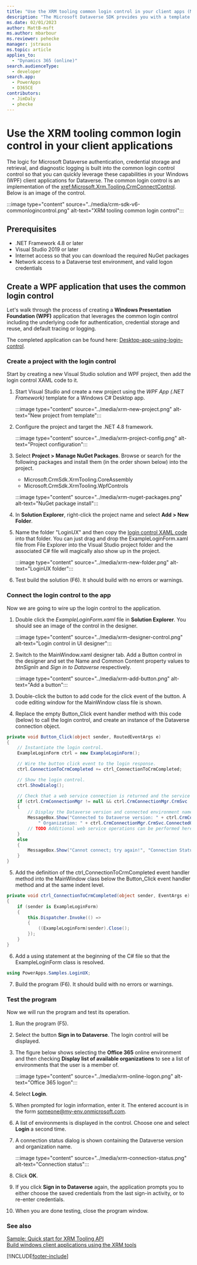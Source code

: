 ```yaml
---
title: "Use the XRM tooling common login control in your client apps (Microsoft Dataverse)| Microsoft Docs"
description: "The Microsoft Dataverse SDK provides you with a template for Visual Studio that enables you to use the common login control in your client applications. The code for Dataverse authentication, credential storage and retrieval, and diagnostic logging is built into the template so that you can quickly leverage these capabilities in your Windows client applications for Dataverse"
ms.date: 02/01/2023
author: MattB-msft
ms.author: mbarbour
ms.reviewer: pehecke
manager: jstrauss
ms.topic: article
applies_to: 
  - "Dynamics 365 (online)"
search.audienceType: 
  - developer
search.app: 
  - PowerApps
  - D365CE
contributors: 
  - JimDaly
  - phecke 
---
```

# Use the XRM tooling common login control in your client applications

 The logic for Microsoft Dataverse authentication, credential storage and retrieval, and diagnostic logging is built into the common login control control so that you can quickly leverage these capabilities in your Windows (WPF) client applications for Dataverse. The common login control is an implementation of the <xref:Microsoft.Xrm.Tooling.CrmConnectControl>. Below is an image of the control.  
  
:::image type="content" source="../media/crm-sdk-v6-commonlogincontrol.png" alt-text="XRM tooling common login control":::

## Prerequisites
  
- .NET Framework 4.8 or later
- Visual Studio 2019 or later
- Internet access so that you can download the required NuGet packages
- Network access to a Dataverse test environment, and valid logon credentials
   
## Create a WPF application that uses the common login control
  
Let's walk through the process of creating a **Windows Presentation Foundation (WPF)** application that leverages the common login control including the underlying code for authentication, credential storage and reuse, and default tracing or logging.

The completed application can be found here: [Desktop-app-using-login-control](https://github.com/microsoft/PowerApps-Samples/tree/master/dataverse/Xrm%20Tooling/Desktop-app-using-login-control).

### Create a project with the login control

Start by creating a new Visual Studio solution and WPF project, then add the login control XAML code to it.

1. Start Visual Studio and create a new project using the _WPF App (.NET Framework)_ template for a Windows C# Desktop app.

    :::image type="content" source="../media/xrm-new-project.png" alt-text="New project from template":::

1. Configure the project and target the .NET 4.8 framework.

    :::image type="content" source="../media/xrm-project-config.png" alt-text="Project configuration":::

1. Select **Project > Manage NuGet Packages**. Browse or search for the following packages and install them (in the order shown below) into the project.

    - Microsoft.CrmSdk.XrmTooling.CoreAssembly
    - Microsoft.CrmSdk.XrmTooling.WpfControls

    :::image type="content" source="../media/xrm-nuget-packages.png" alt-text="NuGet package install":::

1. In **Solution Explorer**, right-click the project name and select **Add > New Folder**.

1. Name the folder "LoginUX" and then copy the [login control XAML code](https://github.com/microsoft/PowerApps-Samples/tree/master/dataverse/LoginUX) into that folder. You can just drag and drop the ExampleLoginForm.xaml file from File Explorer into the Visual Studio project folder and the associated C# file will magically also show up in the project.

    :::image type="content" source="../media/xrm-new-folder.png" alt-text="LoginUX folder":::

1. Test build the solution (F6). It should build with no errors or warnings.

### Connect the login control to the app

Now we are going to wire up the login control to the application.

1. Double click the _ExampleLoginForm.xaml_ file in **Solution Explorer**. You should see an image of the control in the designer.

    :::image type="content" source="../media/xrm-designer-control.png" alt-text="Login control in UI designer":::

2. Switch to the MainWindow.xaml designer tab. Add a Button control in the designer and set the Name and Common Content property values to _btnSignIn_ and _Sign in to Dataverse_ respectively.

    :::image type="content" source="../media/xrm-add-button.png" alt-text="Add a button":::

3. Double-click the button to add code for the click event of the button. A code editing window for the MainWindow class file is shown.

4. Replace the empty Button_Click event handler method with this code (below) to call the login control, and create an instance of the Dataverse connection object.

```csharp
private void Button_Click(object sender, RoutedEventArgs e)
{
    // Instantiate the login control.  
    ExampleLoginForm ctrl = new ExampleLoginForm();

    // Wire the button click event to the login response.   
    ctrl.ConnectionToCrmCompleted += ctrl_ConnectionToCrmCompleted;

    // Show the login control.   
    ctrl.ShowDialog();

    // Check that a web service connection is returned and the service is ready.     
    if (ctrl.CrmConnectionMgr != null && ctrl.CrmConnectionMgr.CrmSvc != null && ctrl.CrmConnectionMgr.CrmSvc.IsReady)
    {
        // Display the Dataverse version and connected environment name  
        MessageBox.Show("Connected to Dataverse version: " + ctrl.CrmConnectionMgr.CrmSvc.ConnectedOrgVersion.ToString() +
            " Organization: " + ctrl.CrmConnectionMgr.CrmSvc.ConnectedOrgUniqueName, "Connection Status");
        // TODO Additional web service operations can be performed here
    }
    else
    {
        MessageBox.Show("Cannot connect; try again!", "Connection Status");
    }
}
```

5. Add the definition of the ctrl_ConnectionToCrmCompleted event handler method into the MainWindow class below the Button_Click event handler method and at the same indent level.

```csharp
private void ctrl_ConnectionToCrmCompleted(object sender, EventArgs e)
{
    if (sender is ExampleLoginForm)
    {
        this.Dispatcher.Invoke(() =>
        {
            ((ExampleLoginForm)sender).Close();
        });
    }
}
```

6. Add a using statement at the beginning of the C# file so that the ExampleLoginForm class is resolved.

```csharp
using PowerApps.Samples.LoginUX;
```

7. Build the program (F6). It should build with no errors or warnings.

### Test the program

Now we will run the program and test its operation.

1. Run the program (F5).

1. Select the button **Sign in to Dataverse**. The login control will be displayed.

1. The figure below shows selecting the **Office 365** online environment and then checking **Display list of available organizations** to see a list of environments that the user is a member of.

    :::image type="content" source="../media/xrm-online-logon.png" alt-text="Office 365 logon":::

1. Select **Login**.

1. When prompted for login information, enter it. The entered account is in the form someone@my-env.onmicrosoft.com.

1. A list of environments is displayed in the control. Choose one and select **Login** a second time.

1. A connection status dialog is shown containing the Dataverse version and organization name.

    :::image type="content" source="../media/xrm-connection-status.png" alt-text="Connection status":::

1. Click **OK**.

1. If you click **Sign in to Dataverse** again, the application prompts you to either choose the saved credentials from the last sign-in activity, or to re-enter credentials.
1. When you are done testing, close the program window.
  
### See also  

[Sample: Quick start for XRM Tooling API](sample-quick-start-xrm-tooling-api.md)  
[Build windows client applications using the XRM tools](build-windows-client-applications-xrm-tools.md)

[!INCLUDE[footer-include](../../../includes/footer-banner.md)]